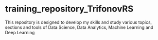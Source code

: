# training_repository_TrifonovRS
This repository is designed to develop my skills and study various topics, sections and tools of Data Science, Data Analytics, Machine Learning and Deep Learning

